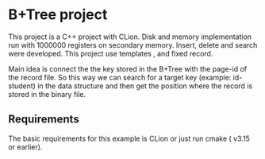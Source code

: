 B+Tree project
==========================
This project is a C++ project with CLion.
Disk and memory implementation run with 1000000 registers on secondary memory.
Insert, delete and search were developed.
This project use templates , and fixed record.

Main idea is connect the the key stored in the B+Tree with the page-id of the record file.
So this way we can search for a target key (example: id-student) in the data structure and
then get the position where the record is stored in the binary file.

Requirements
-------------
The basic requirements for this example is CLion or just run cmake ( v3.15 or earlier).

